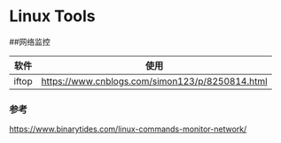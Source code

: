# Linux Tools

##网络监控

| 软件  | 使用                                            |
| ----- | ----------------------------------------------- |
| iftop | https://www.cnblogs.com/simon123/p/8250814.html |

### 参考

https://www.binarytides.com/linux-commands-monitor-network/